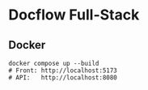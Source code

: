 # Docflow Full-Stack

## Docker
```
docker compose up --build
# Front: http://localhost:5173
# API:   http://localhost:8080
```